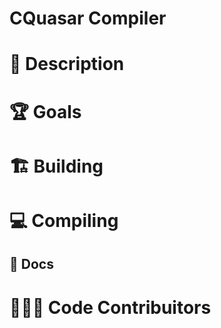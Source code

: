 # CQuasar Compiler

# 💬 Description

# 🏆 Goals

# 🏗️ Building

# 💻 Compiling

## 📝 Docs

# 👨🏻‍💻 Code Contribuitors
